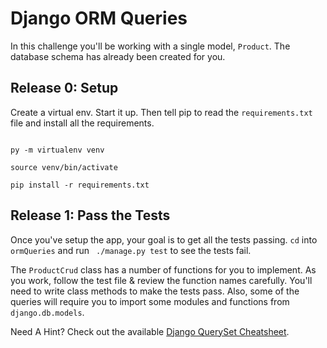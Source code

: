 # Django ORM Queries

In this challenge you'll be working with a single model, `Product`. The database schema has already been created for you.


## Release 0: Setup
Create a virtual env. Start it up. Then tell pip to read the `requirements.txt` file and install all the requirements. 

```

py -m virtualenv venv 

source venv/bin/activate

pip install -r requirements.txt

```

## Release 1: Pass the Tests

Once you've setup the app, your goal is to get all the tests passing. `cd` into `ormQueries` and run ` ./manage.py test` to see the tests fail.  

The `ProductCrud` class has a number of functions for you to implement. As you work, follow the test file & review the function names carefully. You'll need to write class methods to make the tests pass. Also, some of the queries will require you to import some modules and functions from `django.db.models`. 


Need A Hint? Check out the available [Django QuerySet Cheatsheet](https://github.com/chrisdl/Django-QuerySet-Cheatsheet).

